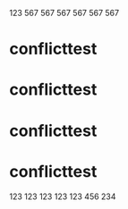 123
567
567
567
567
567
567
# conflicttest
# conflicttest
# conflicttest
# conflicttest
123
123
123
123
123
456
234
